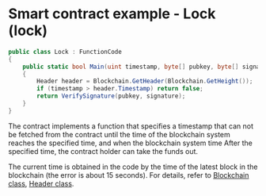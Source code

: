 # Smart contract example - Lock (lock)

```c#
public class Lock : FunctionCode
{
    public static bool Main(uint timestamp, byte[] pubkey, byte[] signature)
    {
        Header header = Blockchain.GetHeader(Blockchain.GetHeight());
        if (timestamp > header.Timestamp) return false;
        return VerifySignature(pubkey, signature);
    }
}
```

The contract implements a function that specifies a timestamp that can not be fetched from the contract until the time of the blockchain system reaches the specified time, and when the blockchain system time After the specified time, the contract holder can take the funds out.

The current time is obtained in the code by the time of the latest block in the blockchain (the error is about 15 seconds). For details, refer to [Blockchain class](../fw/dotnet/AntShares/Blockchain.md), [Header class](../fw/dotnet/AntShares/Header.md).
